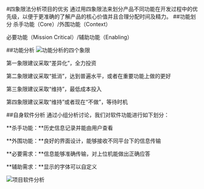 #四象限法分析项目的优劣
通过用四象限法来划分产品不同功能在开发过程中的优先级，以便于更准确的了解产品的核心价值并且合理分配时间及精力。
##功能划分
杀手功能（Core）/外围功能（Context）

必要功能（Mission Critical）/辅助功能（Enabling）


##功能分析
![功能分析的四个象限](https://i.loli.net/2017/10/15/59e35743e4b09.png)

第一象限建议采取“差异化”，全力投资

第二象限建议采取“抵消”，达到普遍水平，或者在重要功能上做的更好

第三象限建议采取“维持”，最低成本投入

第四象限建议采取“维持”或者现在“不做”，等待时机

##自身软件分析
通过小组分析讨论，我们对软件功能进行如下划分：

**杀手功能：**历史信息记录并能由用户查看

**外围功能：**良好的界面设计，能够接收不同平台下的信息传输

**必要需求：**信息能够准确传输，对上位机能做出正确应答

**辅助需求：**显示的字体可以自定义

![项目软件分析](https://i.loli.net/2017/10/15/59e35cec22592.png)